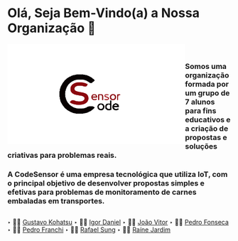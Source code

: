 # Olá, Seja Bem-Vindo(a) a Nossa Organização 👋

<img src="https://github.com/codesensor/.github/blob/main/profile/CodeSensor.png" width="400px" align="left">

<br>

### Somos uma organização formada por um grupo de 7 alunos para fins educativos e a criação de propostas e soluções criativas para problemas reais.
### A CodeSensor é uma empresa tecnológica que utiliza IoT, com o principal objetivo de desenvolver propostas simples e efetivas para problemas de monitoramento de carnes embaladas em transportes.

##
‣ 👨‍🚀 [Gustavo Kohatsu](https://github.com/Gustavo-Kohatsu)
‣ 👨‍🚀 [Igor Daniel](https://github.com/zack-css)
‣ 👨‍🚀 [João Vitor](https://github.com/JoaoV004)
‣ 👨‍🚀 [Pedro Fonseca](https://github.com/PedroF2345)
‣ 👨‍🚀 [Pedro Franchi](https://github.com/PedroFranchi)
‣ 👨‍🚀 [Rafael Sung](https://github.com/Rafaelsmlee)
‣ 👨‍🚀 [Raíne Jardim](https://github.com/Raine-Jardim)
